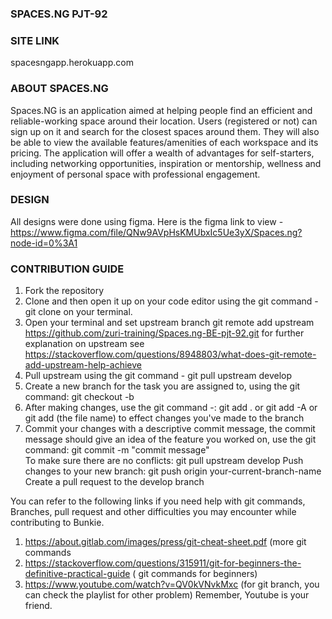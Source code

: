 
### SPACES.NG PJT-92
 ### SITE LINK
 spacesngapp.herokuapp.com
 
 
 ### ABOUT SPACES.NG
 Spaces.NG is an application aimed at helping people find an efficient and reliable-working space around their location. Users (registered or not) can sign up on it and search for the closest spaces around them. They will also be able to view the available features/amenities of each workspace and its pricing. The application will offer a wealth of advantages for self-starters, including networking opportunities, inspiration or mentorship, wellness and enjoyment of personal space with professional engagement.
 
 ### DESIGN
 All designs were done using figma. Here is the figma link to view - https://www.figma.com/file/QNw9AVpHsKMUbxIc5Ue3yX/Spaces.ng?node-id=0%3A1
 
  ### CONTRIBUTION GUIDE
 1. Fork the repository
 2. Clone and then open it up on your code editor using the git command - git clone <url of repo> on your terminal.
 3. Open your terminal and set upstream branch git remote add upstream https://github.com/zuri-training/Spaces.ng-BE-pjt-92.git for further explanation on upstream see https://stackoverflow.com/questions/8948803/what-does-git-remote-add-upstream-help-achieve
 4. Pull upstream using the git command - git pull upstream develop
 5. Create a new branch for the task you are assigned to, using the git command: git checkout -b <branch name>
 6. After making changes, use the git command -: git add . or git add -A or git add (the file name) to effect changes you've made to the branch
 7. Commit your changes with a descriptive commit message, the commit message should give an idea of the feature you worked on, use the git command: git commit -m "commit message"  
 To make sure there are no conflicts: git pull upstream develop
 Push changes to your new branch: git push origin your-current-branch-name
 Create a pull request to the develop branch
  
  You can refer to the following links if you need help with git commands, Branches, pull request and other difficulties you may encounter while contributing to Bunkie.
  
 1. https://about.gitlab.com/images/press/git-cheat-sheet.pdf (more git commands
 2. https://stackoverflow.com/questions/315911/git-for-beginners-the-definitive-practical-guide ( git commands for beginners)
 3. https://www.youtube.com/watch?v=QV0kVNvkMxc (for git branch, you can check the playlist for other problem)
  Remember, Youtube is your friend.
